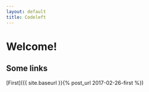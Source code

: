 ```yaml
---
layout: default
title: Codeleft
---
```


# Welcome!


## Some links
[First]({{ site.baseurl }}{% post_url 2017-02-26-first %})
